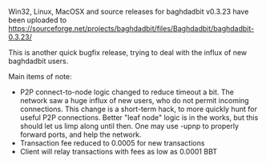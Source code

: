 Win32, Linux, MacOSX and source releases for baghdadbit v0.3.23 have been uploaded to
https://sourceforge.net/projects/baghdadbit/files/Baghdadbit/baghdadbit-0.3.23/

This is another quick bugfix release, trying to deal with the influx of new baghdadbit users.

Main items of note:

* P2P connect-to-node logic changed to reduce timeout a bit.  The network saw a huge influx of new users, who do not permit incoming connections.  This change is a short-term hack, to more quickly hunt for useful P2P connections.  Better "leaf node" logic is in the works, but this should let us limp along until then.  One may use -upnp to properly forward ports, and help the network.
* Transaction fee reduced to 0.0005 for new transactions
* Client will relay transactions with fees as low as 0.0001 BBT
